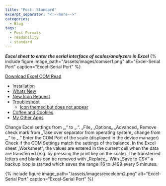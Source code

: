 ```yaml
---
title: "Post: Standard"
excerpt_separator: "<!--more-->"
categories:
  - Blog
tags:
  - Post Formats
  - readability
  - standard
---
```


***Excel sheet to enter the serial interface of scales/analyzers in Excel***
{% include figure image_path="/assets/images/comser1.png" alt="Excel-Serial Port" caption="Excel-Serial Port" %}


<a href="https://github.com/saftione/blog/raw/master/assets/excel_com_read_5.0.xlsm" class="btn" target="_blank">Download Excel COM Read</a>

<ul>
  <li><a href="#installation">Installation</a></li>
  <li><a href="#whats-new">Whats New</a></li>
  <li><a href="#new-icon-request">New Icon Request</a></li>
  <li><a href="#troubleshoot">Troubleshoot</a>
    <ul>
      <li><a href="#icon-themed-but-does-not-appear">Icon themed but does not appear</a></li>
    </ul>
  </li>
  <li><a href="#coffee-and-cookies">Coffee and Cookies</a></li>
  <li><a href="#my-other-apps">My Other Apps</a></li>
</ul>

Change Excel settings from „,“ to „.“.
„File„
„Options„
„Advanced„
Remove check mark from „Take over separator from operating system„
change from „,“ to „.“
Enter the COM Port of the scale (displayed in the device manager)
Check if the COM Settings match the settings of the balance.
In the Excel sheet „Worksheet“, the values are entered in the current cell when the data are transferred (e.g. by pressing the print key on the scale).
The transferred letters and blanks can be removed with „Replace„.
With „Save to CSV“ a backup loop is started which saves the range I16 to J499 every 5 minutes.


{% include figure image_path="/assets/images/excelcom2.png" alt="Excel-Serial Port" caption="Excel-Serial Port" %}
